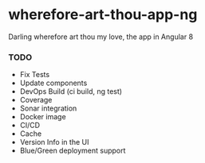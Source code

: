 # wherefore-art-thou-app-ng
Darling wherefore art thou my love, the app in Angular 8

### TODO ###
- Fix Tests
- Update components
- DevOps Build (ci build, ng test)
- Coverage
- Sonar integration
- Docker image
- CI/CD
- Cache
- Version Info in the UI
- Blue/Green deployment support